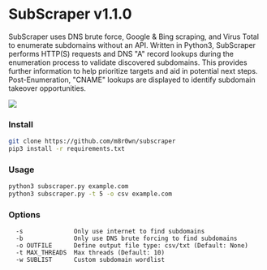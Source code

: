 # SubScraper v1.1.0

SubScraper uses DNS brute force, Google & Bing scraping, and Virus Total to enumerate subdomains without an API. Written in Python3, SubScraper performs HTTP(S) requests and DNS "A" record lookups during the enumeration process to validate discovered subdomains. This provides further information to help prioritize targets and aid in potential next steps. Post-Enumeration, "CNAME" lookups are displayed to identify subdomain takeover opportunities. 

![](https://user-images.githubusercontent.com/13889819/46205430-90ac0e00-c2ee-11e8-801c-626b066448ca.png)

### Install
```bash
git clone https://github.com/m8r0wn/subscraper
pip3 install -r requirements.txt
```
### Usage
```bash
python3 subscraper.py example.com
python3 subscraper.py -t 5 -o csv example.com
```

### Options
```
  -s              Only use internet to find subdomains
  -b              Only use DNS brute forcing to find subdomains
  -o OUTFILE      Define output file type: csv/txt (Default: None)
  -t MAX_THREADS  Max threads (Default: 10)
  -w SUBLIST      Custom subdomain wordlist
```

